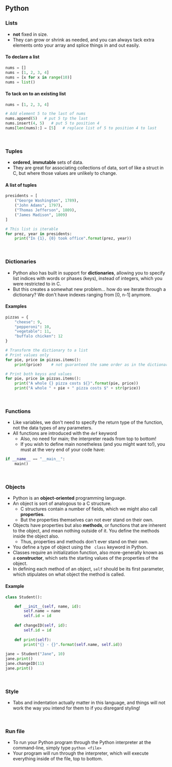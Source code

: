 ## Python

### Lists

* **not** fixed in size. 
* They can grow or shrink as needed, and you can always tack extra elements onto your array and splice things in and out easily.

#### To declare a list

```python
nums = []
nums = [1, 2, 3, 4]
nums = [x for x in range(10)]
nums = list()
```

#### To tack on to an existing list

```python
nums = [1, 2, 3, 4]

# Add element 5 to the last of nums
nums.append(5)   # put 5 tp the last
nums.insert(4, 5)   # put 5 to position 4
nums[len(nums):] = [5]   # replace list of 5 to position 4 to last
```

<br />

### Tuples

* **ordered**, **immutable** sets of data.
* They are great for associating collections of data, sort of like a struct in C, but where those values are unlikely to change.

#### A list of tuples
```python
presidents = [
    ("George Washington", 1789),
    ("John Adams", 1797),
    ("Thomas Jefferson", 1809),
    ("James Madison", 1809)
]

# This list is iterable
for prez, year in presidents:
    print("In {1}, {0} took office".format(prez, year))
```

<br />

### Dictionaries

* Python also has built in support for **dictionaries**, allowing you to specify list indices with words or phases (keys), instead of integers, which you were restricted to in C.
* But this creates a somewhat new problem... how do we iterate through a dictionary? We don't have indexes ranging from [0, n-1] anymore.

#### Examples
```python
pizzas = {
    "cheese": 9,
    "pepperoni": 10,
    "vegetable": 11,
    "buffalo chicken": 12
}

# Transform the dictionary to a list
# Print values only
for pie, price in pizzas.items():
    print(price)    # not guaranteed the same order as in the dictionary

# Print both keyss and values
for pie, price in pizzas.items():
    print("A whole {} pizza costs ${}".format(pie, price))
    print("A whole " + pie + " pizza costs $" + str(price))
```

<br />

### Functions

* Like variables, we don't need to specify the return type of the function, not the data types of any parameters.
* All functions are introduced with the `def` keyword
  * Also, no need for main; the interpreter reads from top to bottom!
  * If you wish to define main nonetheless (and you might want to!), you must at the very end of your code have:
```python
if __name__ == "__main__":
    main()
```

<br />

### Objects

* Python is an **object-oriented** programming language.
* An object is sort of analogous to a C structure.
  * C structures contain a number of fields, which we might also call **properties**.
  * But the properties themselves can not ever stand on their own.
* Objects have properties but also **methods**, or functions that are inherent to the object, and mean nothing outside of it. You define the methods inside the object also.
  * Thus, properties and methods don't ever stand on their own.
* You define a type of object using the ` class` keyword in Python.
* Classes require an initialization function, also more-generally known as a **constructor**, which sets the starting values of the properties of the object.
* In defining each method of an object, `self` should be its first parameter, which stipulates on what object the method is called.

#### Example
```python
class Student():

    def __init__(self, name, id):
        self.name = name
        self.id = id
        
    def changeID(self, id):
        self.id = id
        
    def print(self):
        print("{} - {}".format(self.name, self.id))
        
jane = Student("Jane", 10)
jane.print()
jane.changeID(11)
jane.print()
```

<br />

### Style

* Tabs and indentation actually matter in this language, and things will not work the way you intend for them to if you disregard styling!

<br />

### Run file

* To run your Python program through the Python interpreter at the command-line, simply type `python <file>`
* Your program will run through the interpreter, which will execute everything inside of the file, top to bottom.

